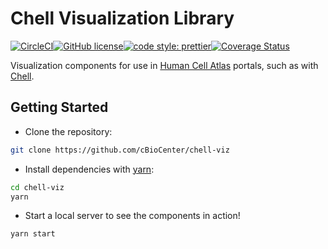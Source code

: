 # Chell Visualization Library

[![CircleCI](https://circleci.com/gh/cBioCenter/chell-viz.svg?style=shield)](https://circleci.com/gh/cBioCenter/chell-viz)[![GitHub license](https://img.shields.io/github/license/cBioCenter/chell-viz.svg?style=flat)](https://github.com/cBioCenter/chell-viz/blob/master/LICENSE)[![code style: prettier](https://img.shields.io/badge/code_style-prettier-ff69b4.svg?style=flat)](https://github.com/prettier/prettier)[![Coverage Status](https://img.shields.io/codecov/c/github/cBioCenter/chell-viz/master.svg)](https://codecov.io/gh/cBioCenter/chell-viz/branch/master)

Visualization components for use in [Human Cell Atlas](https://www.humancellatlas.org/) portals, such as with [Chell](https://github.com/cBioCenter/chell).

## Getting Started

* Clone the repository:

```sh
git clone https://github.com/cBioCenter/chell-viz
```

* Install dependencies with [yarn](https://yarnpkg.com/):

```sh
cd chell-viz
yarn
```

* Start a local server to see the components in action!

```sh
yarn start
```
